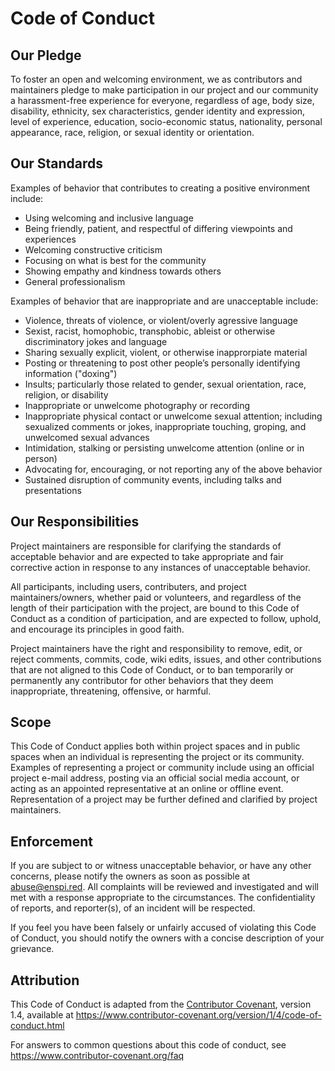 # Code of Conduct

## Our Pledge

To foster an open and welcoming environment, we as contributors and maintainers pledge to make participation in our project and our community a harassment-free experience for everyone, regardless of age, body size, disability, ethnicity, sex characteristics, gender identity and expression, level of experience, education, socio-economic status, nationality, personal appearance, race, religion, or sexual identity or orientation.

## Our Standards

Examples of behavior that contributes to creating a positive environment include:

* Using welcoming and inclusive language
* Being friendly, patient, and respectful of differing viewpoints and experiences
* Welcoming constructive criticism
* Focusing on what is best for the community
* Showing empathy and kindness towards others
* General professionalism

Examples of behavior that are inappropriate and are unacceptable include:

* Violence, threats of violence, or violent/overly agressive language
* Sexist, racist, homophobic, transphobic, ableist or otherwise discriminatory jokes and language
* Sharing sexually explicit, violent, or otherwise inapprorpiate material
* Posting or threatening to post other people’s personally identifying information ("doxing")
* Insults; particularly those related to gender, sexual orientation, race, religion, or disability
* Inappropriate or unwelcome photography or recording
* Inappropriate physical contact or unwelcome sexual attention; including sexualized comments or jokes, inappropriate touching, groping, and unwelcomed sexual advances
* Intimidation, stalking or persisting unwelcome attention (online or in person)
* Advocating for, encouraging, or not reporting any of the above behavior
* Sustained disruption of community events, including talks and presentations

## Our Responsibilities

Project maintainers are responsible for clarifying the standards of acceptable behavior and are expected to take appropriate and fair corrective action in response to any instances of unacceptable behavior.

All participants, including users, contributers, and project maintainers/owners, whether paid or volunteers, and regardless of the length of their participation with the project, are bound to this Code of Conduct as a condition of participation, and are expected to follow, uphold, and encourage its principles in good faith.

Project maintainers have the right and responsibility to remove, edit, or reject comments, commits, code, wiki edits, issues, and other contributions that are not aligned to this Code of Conduct, or to ban temporarily or permanently any contributor for other behaviors that they deem inappropriate, threatening, offensive, or harmful.

## Scope

This Code of Conduct applies both within project spaces and in public spaces when an individual is representing the project or its community. Examples of representing a project or community include using an official project e-mail address, posting via an official social media account, or acting as an appointed representative at an online or offline event. Representation of a project may be further defined and clarified by project maintainers.

## Enforcement

If you are subject to or witness unacceptable behavior, or have any other concerns, please notify the owners as soon as possible at [abuse@enspi.red](mailto:abuse@enspi.red). All complaints will be reviewed and investigated and will met with a response appropriate to the circumstances. The confidentiality of reports, and reporter(s), of an incident will be respected.

If you feel you have been falsely or unfairly accused of violating this Code of Conduct, you should notify the owners with a concise description of your grievance.

## Attribution

This Code of Conduct is adapted from the [Contributor Covenant][homepage], version 1.4, available at https://www.contributor-covenant.org/version/1/4/code-of-conduct.html

[homepage]: https://www.contributor-covenant.org

For answers to common questions about this code of conduct, see https://www.contributor-covenant.org/faq
